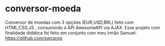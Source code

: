 # conversor-moeda
Conversor de moedas com 3 opções (EUR,USD,BRL) feito com HTML,CSS,JS , consumindo a API AwesomeAPI via AJAX.
Esse projeto com finalidade didática foi feito em conjunto com meu irmão Samuel: https://github.com/swcprog

